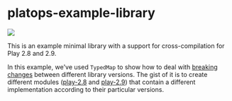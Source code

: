 
# platops-example-library

![](https://img.shields.io/github/v/release/hmrc/platops-example-library)

This is an example minimal library with a support for cross-compilation for Play 2.8 and 2.9.

In this example, we've used `TypedMap` to show how to deal with [breaking changes](https://github.com/playframework/playframework/pull/11672/files) between different library versions.
The gist of it is to create different modules ([play-2.8](./build.sbt#L14) and [play-2.9](./build.sbt#L21)) that contain a different implementation according to their particular versions.
